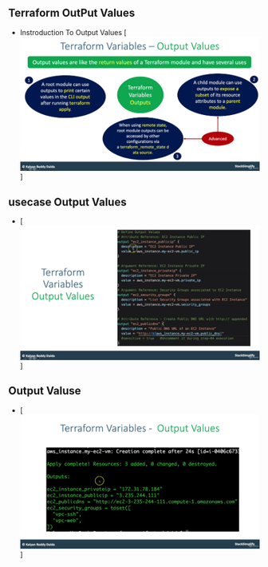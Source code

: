 ## Terraform OutPut Values
- Instroduction To Output Values
[![img.png](img.png)]

## usecase Output Values
- [![img_2.png](img_2.png)]

## Output Valuse
- [![img_1.png](img_1.png)]